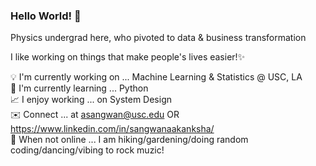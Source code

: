 
### Hello World! 👋
Physics undergrad here, who pivoted to data & business transformation

I like working on things that make people's lives easier!✨

💡 I'm currently working on ... Machine Learning & Statistics @ USC, LA <br />
📝 I'm currently learning ... Python <br />
📈 I enjoy working ... on System Design <br />
✉️ Connect ... at asangwan@usc.edu OR https://www.linkedin.com/in/sangwanaakanksha/ <br />
🌳 When not online ... I am hiking/gardening/doing random coding/dancing/vibing to rock muzic! <br />


